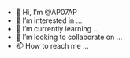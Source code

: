 - 👋 Hi, I’m @AP07AP
- 👀 I’m interested in ...
- 🌱 I’m currently learning ...
- 💞️ I’m looking to collaborate on ...
- 📫 How to reach me ...

<!---
AP07AP/AP07AP is a ✨ special ✨ repository because its `README.md` (this file) appears on your GitHub profile.
You can click the Preview link to take a look at your changes.
--->
